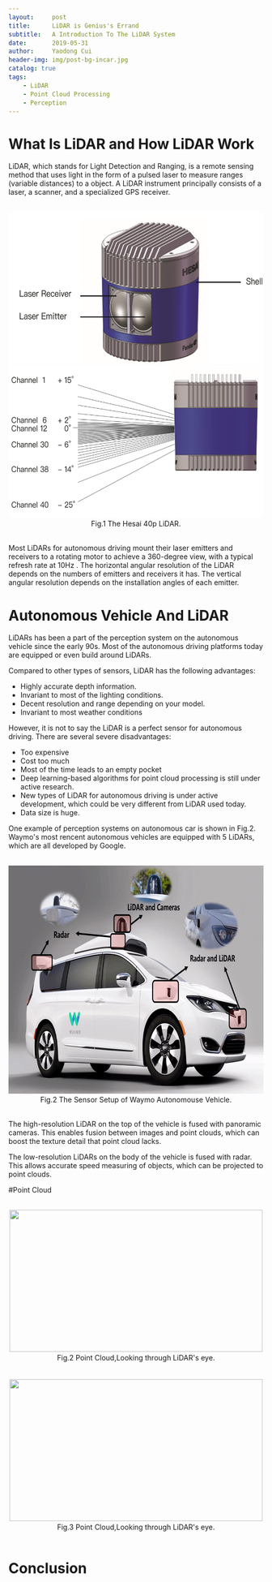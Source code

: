 ```yaml
---
layout:     post
title:      LiDAR is Genius's Errand
subtitle:   A Introduction To The LiDAR System
date:       2019-05-31
author:     Yaodong Cui
header-img: img/post-bg-incar.jpg
catalog: true
tags:
    - LiDAR
    - Point Cloud Processing
    - Perception
---
```



# What Is LiDAR and How LiDAR Work
LiDAR, which stands for Light Detection and Ranging, is a remote sensing method that uses light in the form of a pulsed laser to measure ranges (variable distances) to a object.  A LiDAR instrument principally consists of a laser, a scanner, and a specialized GPS receiver. 

<br>
<div  align="center"> 
    <img 
    src="https://raw.githubusercontent.com/yaodongC/yaodongC.github.io/master/post_img/190531/hesai40p2.PNG"
    width = "600" height = "300">
    <img 
    src="https://raw.githubusercontent.com/yaodongC/yaodongC.github.io/master/post_img/190531/hesai40p3.png"
    width = "600" height = "300"></div>
 <div align="center">Fig.1   The Hesai 40p LiDAR.</div>
<br> 

Most LiDARs for autonomous driving mount their laser emitters and receivers to a rotating motor to achieve a 360-degree view, with a typical refresh rate at 10Hz . The horizontal angular resolution of the LiDAR depends on the numbers of emitters and receivers it has. The vertical angular resolution depends on the installation angles of each emitter. 


# Autonomous Vehicle And LiDAR

LiDARs has been a part of the perception system on the autonomous vehicle since the early 90s. Most of the autonomous driving platforms today are equipped or even build around LiDARs. 

Compared to other types of sensors, LiDAR has the following advantages:
- Highly accurate depth information.
- Invariant to most of the lighting conditions.
- Decent resolution and range depending on your model.
- Invariant  to most weather conditions

However, it is not to say the LiDAR is a perfect sensor for autonomous driving. There are several severe disadvantages:
- Too expensive
- Cost too much
- Most of the time leads to an empty pocket
- Deep learning-based algorithms for point cloud processing is still under active research.
- New types of LiDAR for autonomous driving is under active development, which could be very different from LiDAR used today.
- Data size is huge.

One example of perception systems on autonomous car is shown in Fig.2. Waymo's most rencent autonomous vehicles are equipped with 5 LiDARs, which are all developed by Google.

<br>
<div  align="center"> 
    <img 
    src="https://raw.githubusercontent.com/yaodongC/yaodongC.github.io/master/post_img/190531/Waymo car-2.gif"
    width = "800" height = "450"></div>
 <div align="center">Fig.2   The Sensor Setup of Waymo Autonomouse Vehicle.</div>
<br>  

The high-resolution LiDAR on the top of the vehicle is fused with panoramic cameras. This enables fusion between images and point clouds, which can boost the texture detail that point cloud lacks.

The low-resolution LiDARs on the body of the vehicle is fused with radar.  This allows accurate speed measuring of objects, which can be projected to point clouds.

#Point Cloud

<br>
<div  align="center"> 
    <img 
    src="https://raw.githubusercontent.com/yaodongC/yaodongC.github.io/master/post_img/190531/行驶.gif"
    width = "500" height = "280"></div>
 <div align="center">Fig.2   Point Cloud,Looking through LiDAR's eye.</div>
<br>  

<br>
<div  align="center"> 
    <img 
    src="https://raw.githubusercontent.com/yaodongC/yaodongC.github.io/master/post_img/190531/路口.gif"
    width = "500" height = "280"></div>
 <div align="center">Fig.3    Point Cloud,Looking through LiDAR's eye.</div>
<br>  



 



# Conclusion

